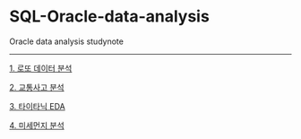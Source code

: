 # SQL-Oracle-data-analysis
Oracle data analysis studynote

---

[1. 로또 데이터 분석](https://github.com/ameliachoi/SQL-Oracle-data-analysis/blob/master/lotto.sql)

[2. 교통사고 분석](https://github.com/ameliachoi/SQL-Oracle-data-analysis/blob/master/traffic_accident.sql)

[3. 타이타닉 EDA](https://github.com/ameliachoi/SQL-Oracle-data-analysis/blob/master/titanic.sql)

[4. 미세먼지 분석](https://github.com/ameliachoi/SQL-Oracle-data-analysis/blob/master/fine_dust.sql)

